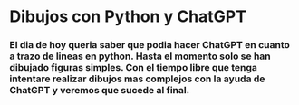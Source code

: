 # Dibujos con Python y ChatGPT

### El dia de hoy queria saber que podia hacer ChatGPT en cuanto a trazo de lineas en python. Hasta el momento solo se han dibujado figuras simples. Con el tiempo libre que tenga intentare realizar dibujos mas complejos con la ayuda de ChatGPT y veremos que sucede al final.

